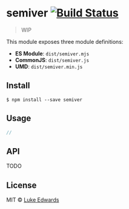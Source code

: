 # semiver [![Build Status](https://badgen.now.sh/travis/lukeed/semiver)](https://travis-ci.org/lukeed/semiver)

> WIP

This module exposes three module definitions:

* **ES Module**: `dist/semiver.mjs`
* **CommonJS**: `dist/semiver.js`
* **UMD**: `dist/semiver.min.js`


## Install

```
$ npm install --save semiver
```


## Usage

```js
//
```


## API

TODO


## License

MIT © [Luke Edwards](https://lukeed.com)
